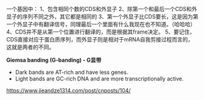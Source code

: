 

一个基因中：
1、包含相同个数的CDS和外显子
2、除第一个和最后一个CDS和外显子的序列不同之外，其它都是相同的
3、第一个外显子比CDS要长，这是因为第一个外显子中有翻译信号，同理最后一个里面有什么我现在也不知道。（哈哈哈）
4、CDS并不是从第一个位置进行翻译的，而是根据其frame决定。
5、要记住，CDS直接对应于蛋白质序列，而外显子则是相对于mRNA自我剪接过程而言的，这就是两者的不同。

**Giemsa banding (G-banding) - G显带**
+ Dark bands are AT-rich and have less genes.
+ Light bands are GC-rich DNA and are more transcriptionally active.

https://www.jieandze1314.com/post/cnposts/104/
